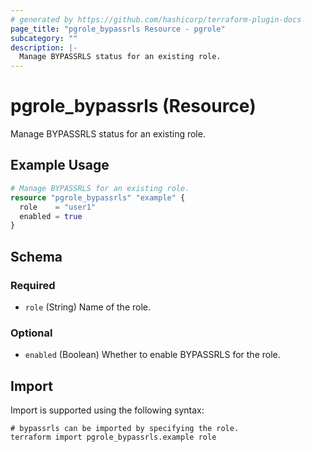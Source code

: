 ```yaml
---
# generated by https://github.com/hashicorp/terraform-plugin-docs
page_title: "pgrole_bypassrls Resource - pgrole"
subcategory: ""
description: |-
  Manage BYPASSRLS status for an existing role.
---
```


# pgrole_bypassrls (Resource)

Manage BYPASSRLS status for an existing role.

## Example Usage

```terraform
# Manage BYPASSRLS for an existing role.
resource "pgrole_bypassrls" "example" {
  role    = "user1"
  enabled = true
}
```

<!-- schema generated by tfplugindocs -->
## Schema

### Required

- `role` (String) Name of the role.

### Optional

- `enabled` (Boolean) Whether to enable BYPASSRLS for the role.

## Import

Import is supported using the following syntax:

```shell
# bypassrls can be imported by specifying the role.
terraform import pgrole_bypassrls.example role
```
